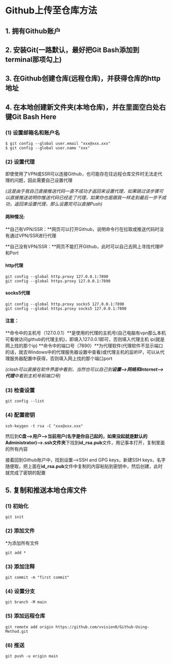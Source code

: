 # Github上传至仓库方法

## 1. 拥有Github账户

## 2. 安装Git(一路默认，最好把Git Bash添加到terminal那项勾上)

## 3. 在Github创建仓库(远程仓库)，并获得仓库的http地址

## 4. 在本地创建新文件夹(本地仓库)，并在里面空白处右键Git Bash Here

### (1) 设置邮箱名和账户名

```
$ git config --global user.email "xxx@xxx.xxx"
$ git config --global user.name "xxx"
```

### (2) 设置代理

即使使用了VPN或SSR可以连接Github，也可能存在往远程仓库文件时无法走代理的问题，因此需要自己设置代理

*(这是由于我自己直接推送代码一直不成功才返回来设置代理，如果跳过该步骤可以直接推送说明你推送代码已经走了代理，如果你也是跟我一样走到最后一步不成功，返回来设置代理，那么设置完可以直接Push)*

#### 两种情况:

**自己有VPN/SSR：**网页可以打开Github，说明命令行在拉取或推送代码时没有通过VPN/SSR进行代理

**自己没有VPN/SSR：**网页不能打开Github，此时可以自己去网上寻找代理IP和Port

#### http代理

```
git config --global http.proxy 127.0.0.1:7890
git config --global https.proxy 127.0.0.1:7890
```

#### socks5代理

```
git config --global http.proxy socks5 127.0.0.1:7890
git config --global https.proxy socks5 127.0.0.1:7890
```

#### 注意：

**命令中的主机号（127.0.0.1）**是使用的代理的主机号(自己电脑有vpn那么本机可看做访问github的代理主机)，即填入127.0.0.1即可，否则填入代理主机 ip(就是网上找的那个ip)
**命令中的端口号（7890）**为代理软件(代理软件不显示端口的话，就去Windows中的代理服务器设置中查看)或代理主机的监听IP，可以从代理服务器配置中获得，否则填入网上找的那个端口port 

*(clash可以直接在软件界面中看到，当然也可以自己到**设置-->网络和Internet-->代理**中看到主机号和端口号)*

### (3) 检查设置

```
git config --list
```

### (4) 配置密钥

```
ssh-keygen -t rsa -C "xxx@xxx.xxx"
```

然后到**C盘-->用户-->当前用户(名字是你自己起的，如果没起就是默认的Administrator)-->.ssh文件夹**下找到**id_rsa.pub**文件，用记事本打开，复制里面的所有内容

接着回到Github账户中，找到设置-->SSH and GPG keys，新建SSH keys，名字随便取，把上面在**id_rsa.pub**文件中复制的内容粘贴到密钥中，然后创建，此时就完成了密钥的配置

## 5. 复制和推送本地仓库文件

### (1) 初始化

```
git init
```

### (2) 添加文件

*为添加所有文件

```
git add *
```

### (3) 添加注释

```
git commit -m "first commit"
```

### (4) 设置分支

```
git branch -M main
```

### (5) 添加远程仓库

```
git remote add origin https://github.com/vvision0/Github-Using-Method.git
```

### (6) 推送

```
git push -u origin main
```

